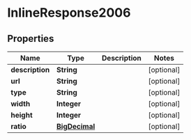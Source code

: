 

# InlineResponse2006

## Properties

Name | Type | Description | Notes
------------ | ------------- | ------------- | -------------
**description** | **String** |  |  [optional]
**url** | **String** |  |  [optional]
**type** | **String** |  |  [optional]
**width** | **Integer** |  |  [optional]
**height** | **Integer** |  |  [optional]
**ratio** | [**BigDecimal**](BigDecimal.md) |  |  [optional]




